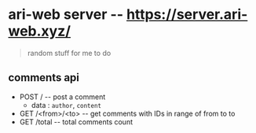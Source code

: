 # ari-web server -- <https://server.ari-web.xyz/>

> random stuff for me to do

## comments api

-   POST / -- post a comment
    -   data : `author`, `content`
-   GET /\<from\>/\<to\> -- get comments with IDs in range of from to to
-   GET /total -- total comments count
